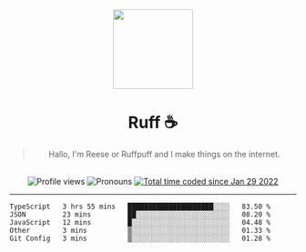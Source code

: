 <div align='center'>
  <img src='https://avatars.githubusercontent.com/u/73779441?v=4' width='140' height='140' />
  <h1>Ruff ☕️</h1>
  <blockquote>Hallo, I'm Reese or Ruffpuff and I make things on the internet.</blockquote>
  
  <br />
  
  <img alt="Profile views" src="https://komarev.com/ghpvc/?username=ruffpuff1" />
  <img alt='Pronouns' src='https://img.shields.io/endpoint?url=https://pronoundb.org/shields/61181f81be124c42b207bffd' />
  <a href="https://wakatime.com/@72bf611d-9557-4a85-aa1d-46f6a3346744"><img src="https://wakatime.com/badge/user/72bf611d-9557-4a85-aa1d-46f6a3346744.svg" alt="Total time coded since Jan 29 2022" /></a>
</div>

<hr />

<!--START_SECTION:waka-->
```text
TypeScript   3 hrs 55 mins   █████████████████████░░░░   83.50 % 
JSON         23 mins         ██░░░░░░░░░░░░░░░░░░░░░░░   08.20 % 
JavaScript   12 mins         █░░░░░░░░░░░░░░░░░░░░░░░░   04.48 % 
Other        3 mins          ▒░░░░░░░░░░░░░░░░░░░░░░░░   01.33 % 
Git Config   3 mins          ▒░░░░░░░░░░░░░░░░░░░░░░░░   01.28 % 
```
<!--END_SECTION:waka-->

